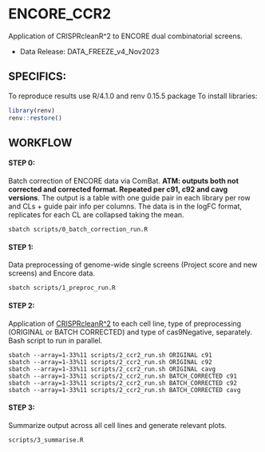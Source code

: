 # ENCORE_CCR2
Application of CRISPRcleanR^2 to ENCORE dual combinatorial screens.
- Data Release: DATA_FREEZE_v4_Nov2023

## SPECIFICS:
To reproduce results use R/4.1.0 and renv 0.15.5 package
To install libraries:
```R
library(renv)
renv::restore()
```

## WORKFLOW

#### STEP 0: 
Batch correction of ENCORE data via ComBat. 
**ATM: outputs both not corrected and corrected format. Repeated per c91, c92 and cavg versions**.
The output is a table with one guide pair in each library per row and CLs + guide pair info per columns. The data is in the logFC format, replicates for each CL are collapsed taking the mean.
```
sbatch scripts/0_batch_correction_run.R
```

#### STEP 1:
Data preprocessing of genome-wide single screens (Project score and new screens) and Encore data.
```
sbatch scripts/1_preproc_run.R 
```

#### STEP 2:
Application of [CRISPRcleanR^2](https://github.com/luciat-92/CRISPRcleanRatSquared.git) to each cell line, type of preprocessing (ORIGINAL or BATCH CORRECTED) and type of cas9Negative, separately. Bash script to run in parallel.
```
sbatch --array=1-33%11 scripts/2_ccr2_run.sh ORIGINAL c91
sbatch --array=1-33%11 scripts/2_ccr2_run.sh ORIGINAL c92
sbatch --array=1-33%11 scripts/2_ccr2_run.sh ORIGINAL cavg
sbatch --array=1-33%11 scripts/2_ccr2_run.sh BATCH_CORRECTED c91
sbatch --array=1-33%11 scripts/2_ccr2_run.sh BATCH_CORRECTED c92
sbatch --array=1-33%11 scripts/2_ccr2_run.sh BATCH_CORRECTED cavg
```

#### STEP 3:
Summarize output across all cell lines and generate relevant plots.
```
scripts/3_summarise.R
```


